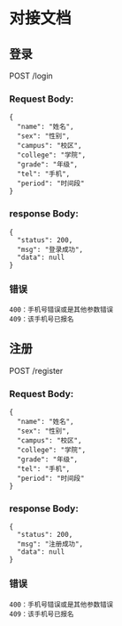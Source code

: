 # 对接文档

## 登录

POST /login

### Request Body:

```
{
  "name": "姓名",
  "sex": "性别",
  "campus": "校区",
  "college": "学院",
  "grade": "年级",
  "tel": "手机",
  "period": "时间段"
}
```

### response Body:

```
{
  "status": 200,
  "msg": "登录成功",
  "data": null
}
```

### 错误

```
400：手机号错误或是其他参数错误
409：该手机号已报名
```

## 注册
POST /register

### Request Body:

```
{
  "name": "姓名",
  "sex": "性别",
  "campus": "校区",
  "college": "学院",
  "grade": "年级",
  "tel": "手机",
  "period": "时间段"
}
```

### response Body:

```
{
  "status": 200,
  "msg": "注册成功",
  "data": null
}
```

### 错误

```
400：手机号错误或是其他参数错误
409：该手机号已报名
```